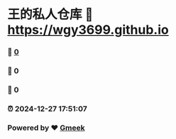 # 王的私人仓库 :link: https://wgy3699.github.io 
### :page_facing_up: [0](https://wgy3699.github.io/tag.html) 
### :speech_balloon: 0 
### :hibiscus: 0 
### :alarm_clock: 2024-12-27 17:51:07 
### Powered by :heart: [Gmeek](https://github.com/Meekdai/Gmeek)
